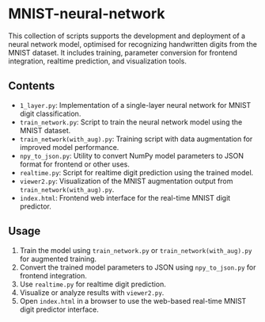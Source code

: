 # MNIST-neural-network
This collection of scripts supports the development and deployment of a neural network model, optimised for recognizing handwritten digits from the MNIST dataset. It includes training, parameter conversion for frontend integration, realtime prediction, and visualization tools.

## Contents

- `1_layer.py`: Implementation of a single-layer neural network for MNIST digit classification.
- `train_network.py`: Script to train the neural network model using the MNIST dataset.
- `train_network(with_aug).py`: Training script with data augmentation for improved model performance.
- `npy_to_json.py`: Utility to convert NumPy model parameters to JSON format for frontend or other uses.
- `realtime.py`: Script for realtime digit prediction using the trained model.
- `viewer2.py`: Visualization of the MNIST augmentation output from `train_network(with_aug).py`.
- `index.html`: Frontend web interface for the real-time MNIST digit predictor.

## Usage

1. Train the model using `train_network.py` or `train_network(with_aug).py` for augmented training.
2. Convert the trained model parameters to JSON using `npy_to_json.py` for frontend integration.
3. Use `realtime.py` for realtime digit prediction.
4. Visualize or analyze results with `viewer2.py`.
5. Open `index.html` in a browser to use the web-based real-time MNIST digit predictor interface.
